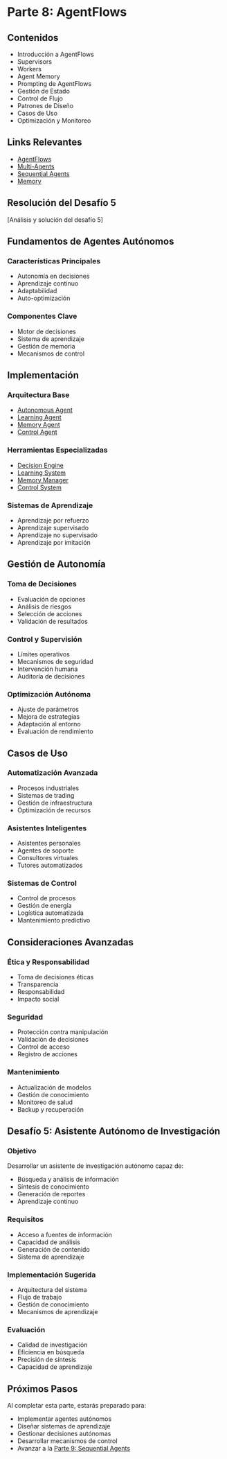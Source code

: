 # Parte 8: AgentFlows

## Contenidos

- Introducción a AgentFlows
- Supervisors
- Workers
- Agent Memory
- Prompting de AgentFlows
- Gestión de Estado
- Control de Flujo
- Patrones de Diseño
- Casos de Uso
- Optimización y Monitoreo

## Links Relevantes

- [AgentFlows](../../usar-flowise/agentflows/README.md)
- [Multi-Agents](../../usar-flowise/agentflows/multi-agents.md)
- [Sequential Agents](../../usar-flowise/agentflows/sequential-agents.md)
- [Memory](../../integraciones/langchain/memory/README.md)

## Resolución del Desafío 5
[Análisis y solución del desafío 5]

## Fundamentos de Agentes Autónomos

### Características Principales
- Autonomía en decisiones
- Aprendizaje continuo
- Adaptabilidad
- Auto-optimización

### Componentes Clave
- Motor de decisiones
- Sistema de aprendizaje
- Gestión de memoria
- Mecanismos de control

## Implementación

### Arquitectura Base
- [Autonomous Agent](../../integraciones/langchain/agents/autonomous-agent.md)
- [Learning Agent](../../integraciones/langchain/agents/learning-agent.md)
- [Memory Agent](../../integraciones/langchain/agents/memory-agent.md)
- [Control Agent](../../integraciones/langchain/agents/control-agent.md)

### Herramientas Especializadas
- [Decision Engine](../../integraciones/langchain/tools/decision-engine.md)
- [Learning System](../../integraciones/langchain/tools/learning-system.md)
- [Memory Manager](../../integraciones/langchain/tools/memory-manager.md)
- [Control System](../../integraciones/langchain/tools/control-system.md)

### Sistemas de Aprendizaje
- Aprendizaje por refuerzo
- Aprendizaje supervisado
- Aprendizaje no supervisado
- Aprendizaje por imitación

## Gestión de Autonomía

### Toma de Decisiones
- Evaluación de opciones
- Análisis de riesgos
- Selección de acciones
- Validación de resultados

### Control y Supervisión
- Límites operativos
- Mecanismos de seguridad
- Intervención humana
- Auditoría de decisiones

### Optimización Autónoma
- Ajuste de parámetros
- Mejora de estrategias
- Adaptación al entorno
- Evaluación de rendimiento

## Casos de Uso

### Automatización Avanzada
- Procesos industriales
- Sistemas de trading
- Gestión de infraestructura
- Optimización de recursos

### Asistentes Inteligentes
- Asistentes personales
- Agentes de soporte
- Consultores virtuales
- Tutores automatizados

### Sistemas de Control
- Control de procesos
- Gestión de energía
- Logística automatizada
- Mantenimiento predictivo

## Consideraciones Avanzadas

### Ética y Responsabilidad
- Toma de decisiones éticas
- Transparencia
- Responsabilidad
- Impacto social

### Seguridad
- Protección contra manipulación
- Validación de decisiones
- Control de acceso
- Registro de acciones

### Mantenimiento
- Actualización de modelos
- Gestión de conocimiento
- Monitoreo de salud
- Backup y recuperación

## Desafío 5: Asistente Autónomo de Investigación

### Objetivo
Desarrollar un asistente de investigación autónomo capaz de:
- Búsqueda y análisis de información
- Síntesis de conocimiento
- Generación de reportes
- Aprendizaje continuo

### Requisitos
- Acceso a fuentes de información
- Capacidad de análisis
- Generación de contenido
- Sistema de aprendizaje

### Implementación Sugerida
- Arquitectura del sistema
- Flujo de trabajo
- Gestión de conocimiento
- Mecanismos de aprendizaje

### Evaluación
- Calidad de investigación
- Eficiencia en búsqueda
- Precisión de síntesis
- Capacidad de aprendizaje

## Próximos Pasos

Al completar esta parte, estarás preparado para:
- Implementar agentes autónomos
- Diseñar sistemas de aprendizaje
- Gestionar decisiones autónomas
- Desarrollar mecanismos de control
- Avanzar a la [Parte 9: Sequential Agents](../parte-9/README.md) 